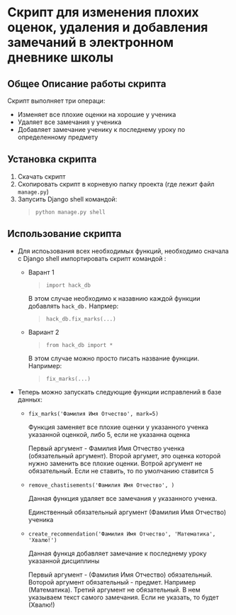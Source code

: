 # Скрипт для изменения плохих оценок, удаления и добавления замечаний в электронном дневнике школы

## Общее Описание работы скрипта

Скрипт выполняет три операци:
- Изменяет все плохие оценки на хорошие у ученика
- Удаляет все замечания у ученика
- Добавляет замечание ученику к последнему уроку по определенному предмету

## Установка скрипта

1. Скачать скрипт
2. Скопировать скрипт в корневую папку проекта (где лежит файл `manage.py`)
3. Запусить Django shell командой:
    > `python manage.py shell`

## Использование скрипта

- Для испоьзования всех необходимых функций, необходимо сначала с Django shell импортировать скрипт командой :
    
    * Варант 1 
        > `import hack_db`

        В этом случае необходимо к назавнию каждой функции добавлять `hack_db.` Напрмер:
        > `hack_db.fix_marks(...)`

    * Вариант 2
        > `from hack_db import *`

        В этом случае можно просто писать название функции. Например: 
        > `fix_marks(...)`

- Теперь можно запускать следующие функции исправлений в базе данных:

    * `fix_marks('Фамилия Имя Отчество', mark=5)`

        Функция заменяет все плохие оценки у указанного ученка указанной оценкой, либо 5, если не указанна оценка

        Первый аргумент - Фамилия Имя Отчество ученка (обязательный аргумент). Второй аргумет, это оценка которой нужно заменить все плохие оценки. Вотрой аргумент не обязательный. Если не ставить, то по умолчанию ставится 5

    * `remove_chastisements('Фамилия Имя Отчество', )`

        Данная функция удаляет все замечания у указанного ученка.

        Единственный обязательный аргумент (Фамилия Имя Отчество) ученика

    * `create_recommendation('Фамилия Имя Отчество', 'Математика', 'Хвалю!')`

        Данная функця добавляет замечание к последнему уроку указанной дисциплины

        Первый аргумент - (Фамилия Имя Отчество) обязательный. Воторой аргумент обязательный - предмет. Например (Математика). Третий аргумент не обязательный. В нем указываем текст самого замечания. Если не указать, то будет (Хвалю!)